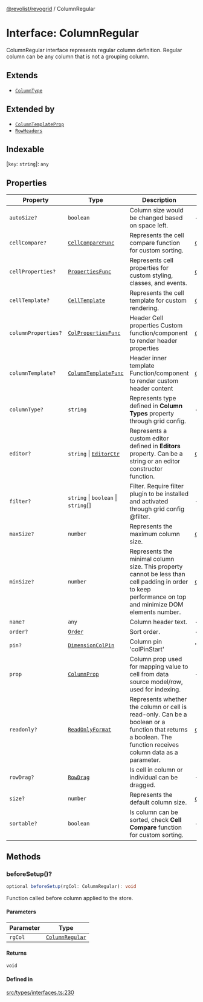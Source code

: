 [@revolist/revogrid](README.md) / ColumnRegular

# Interface: ColumnRegular

ColumnRegular interface represents regular column definition.
Regular column can be any column that is not a grouping column.

## Extends

- [`ColumnType`](Interface.ColumnType.md)

## Extended by

- [`ColumnTemplateProp`](Interface.ColumnTemplateProp.md)
- [`RowHeaders`](Interface.RowHeaders.md)

## Indexable

 \[`key`: `string`\]: `any`

## Properties

| Property | Type | Description | Inherited from | Defined in |
| ------ | ------ | ------ | ------ | ------ |
| `autoSize?` | `boolean` | Column size would be changed based on space left. | - | [src/types/interfaces.ts:206](https://github.com/revolist/revogrid/blob/74012ec30398bf39d0acc929bd7f7963856aba4e/src/types/interfaces.ts#L206) |
| `cellCompare?` | [`CellCompareFunc`](TypeAlias.CellCompareFunc.md) | Represents the cell compare function for custom sorting. | [`ColumnType`](Interface.ColumnType.md).`cellCompare` | [src/types/interfaces.ts:178](https://github.com/revolist/revogrid/blob/74012ec30398bf39d0acc929bd7f7963856aba4e/src/types/interfaces.ts#L178) |
| `cellProperties?` | [`PropertiesFunc`](TypeAlias.PropertiesFunc.md) | Represents cell properties for custom styling, classes, and events. | [`ColumnType`](Interface.ColumnType.md).`cellProperties` | [src/types/interfaces.ts:170](https://github.com/revolist/revogrid/blob/74012ec30398bf39d0acc929bd7f7963856aba4e/src/types/interfaces.ts#L170) |
| `cellTemplate?` | [`CellTemplate`](Interface.CellTemplate.md) | Represents the cell template for custom rendering. | [`ColumnType`](Interface.ColumnType.md).`cellTemplate` | [src/types/interfaces.ts:174](https://github.com/revolist/revogrid/blob/74012ec30398bf39d0acc929bd7f7963856aba4e/src/types/interfaces.ts#L174) |
| `columnProperties?` | [`ColPropertiesFunc`](TypeAlias.ColPropertiesFunc.md) | Header Cell properties Custom function/component to render header properties | [`ColumnType`](Interface.ColumnType.md).`columnProperties` | [src/types/interfaces.ts:113](https://github.com/revolist/revogrid/blob/74012ec30398bf39d0acc929bd7f7963856aba4e/src/types/interfaces.ts#L113) |
| `columnTemplate?` | [`ColumnTemplateFunc`](TypeAlias.ColumnTemplateFunc.md) | Header inner template Function/component to render custom header content | [`ColumnType`](Interface.ColumnType.md).`columnTemplate` | [src/types/interfaces.ts:108](https://github.com/revolist/revogrid/blob/74012ec30398bf39d0acc929bd7f7963856aba4e/src/types/interfaces.ts#L108) |
| `columnType?` | `string` | Represents type defined in **Column Types** property through grid config. | - | [src/types/interfaces.ts:226](https://github.com/revolist/revogrid/blob/74012ec30398bf39d0acc929bd7f7963856aba4e/src/types/interfaces.ts#L226) |
| `editor?` | `string` \| [`EditorCtr`](TypeAlias.EditorCtr.md) | Represents a custom editor defined in **Editors** property. Can be a string or an editor constructor function. | [`ColumnType`](Interface.ColumnType.md).`editor` | [src/types/interfaces.ts:166](https://github.com/revolist/revogrid/blob/74012ec30398bf39d0acc929bd7f7963856aba4e/src/types/interfaces.ts#L166) |
| `filter?` | `string` \| `boolean` \| `string`[] | Filter. Require filter plugin to be installed and activated through grid config @filter. | - | [src/types/interfaces.ts:210](https://github.com/revolist/revogrid/blob/74012ec30398bf39d0acc929bd7f7963856aba4e/src/types/interfaces.ts#L210) |
| `maxSize?` | `number` | Represents the maximum column size. | [`ColumnType`](Interface.ColumnType.md).`maxSize` | [src/types/interfaces.ts:161](https://github.com/revolist/revogrid/blob/74012ec30398bf39d0acc929bd7f7963856aba4e/src/types/interfaces.ts#L161) |
| `minSize?` | `number` | Represents the minimal column size. This property cannot be less than cell padding in order to keep performance on top and minimize DOM elements number. | [`ColumnType`](Interface.ColumnType.md).`minSize` | [src/types/interfaces.ts:157](https://github.com/revolist/revogrid/blob/74012ec30398bf39d0acc929bd7f7963856aba4e/src/types/interfaces.ts#L157) |
| `name?` | `any` | Column header text. | - | [src/types/interfaces.ts:202](https://github.com/revolist/revogrid/blob/74012ec30398bf39d0acc929bd7f7963856aba4e/src/types/interfaces.ts#L202) |
| `order?` | [`Order`](TypeAlias.Order.md) | Sort order. | - | [src/types/interfaces.ts:218](https://github.com/revolist/revogrid/blob/74012ec30398bf39d0acc929bd7f7963856aba4e/src/types/interfaces.ts#L218) |
| `pin?` | [`DimensionColPin`](TypeAlias.DimensionColPin.md) | Column pin 'colPinStart'|'colPinEnd'. | - | [src/types/interfaces.ts:198](https://github.com/revolist/revogrid/blob/74012ec30398bf39d0acc929bd7f7963856aba4e/src/types/interfaces.ts#L198) |
| `prop` | [`ColumnProp`](TypeAlias.ColumnProp.md) | Column prop used for mapping value to cell from data source model/row, used for indexing. | - | [src/types/interfaces.ts:194](https://github.com/revolist/revogrid/blob/74012ec30398bf39d0acc929bd7f7963856aba4e/src/types/interfaces.ts#L194) |
| `readonly?` | [`ReadOnlyFormat`](TypeAlias.ReadOnlyFormat.md) | Represents whether the column or cell is read-only. Can be a boolean or a function that returns a boolean. The function receives column data as a parameter. | [`ColumnType`](Interface.ColumnType.md).`readonly` | [src/types/interfaces.ts:147](https://github.com/revolist/revogrid/blob/74012ec30398bf39d0acc929bd7f7963856aba4e/src/types/interfaces.ts#L147) |
| `rowDrag?` | [`RowDrag`](TypeAlias.RowDrag.md) | Is cell in column or individual can be dragged. | - | [src/types/interfaces.ts:222](https://github.com/revolist/revogrid/blob/74012ec30398bf39d0acc929bd7f7963856aba4e/src/types/interfaces.ts#L222) |
| `size?` | `number` | Represents the default column size. | [`ColumnType`](Interface.ColumnType.md).`size` | [src/types/interfaces.ts:151](https://github.com/revolist/revogrid/blob/74012ec30398bf39d0acc929bd7f7963856aba4e/src/types/interfaces.ts#L151) |
| `sortable?` | `boolean` | Is column can be sorted, check **Cell Compare** function for custom sorting. | - | [src/types/interfaces.ts:214](https://github.com/revolist/revogrid/blob/74012ec30398bf39d0acc929bd7f7963856aba4e/src/types/interfaces.ts#L214) |

## Methods

### beforeSetup()?

```ts
optional beforeSetup(rgCol: ColumnRegular): void
```

Function called before column applied to the store.

#### Parameters

| Parameter | Type |
| ------ | ------ |
| `rgCol` | [`ColumnRegular`](Interface.ColumnRegular.md) |

#### Returns

`void`

#### Defined in

[src/types/interfaces.ts:230](https://github.com/revolist/revogrid/blob/74012ec30398bf39d0acc929bd7f7963856aba4e/src/types/interfaces.ts#L230)
